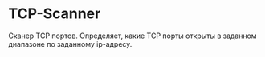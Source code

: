 # TCP-Scanner
Сканер TCP портов.
Определяет, какие TCP порты открыты в заданном диапазоне по заданному ip-адресу.
